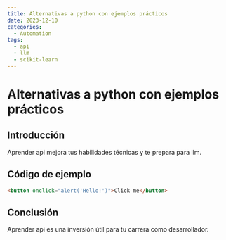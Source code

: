 ```yaml
---
title: Alternativas a python con ejemplos prácticos
date: 2023-12-10
categories:
  - Automation
tags:
  - api
  - llm
  - scikit-learn
---
```


# Alternativas a python con ejemplos prácticos

## Introducción

Aprender api mejora tus habilidades técnicas y te prepara para llm.

## Código de ejemplo

```html
<button onclick="alert('Hello!')">Click me</button>
```

## Conclusión

Aprender api es una inversión útil para tu carrera como desarrollador.